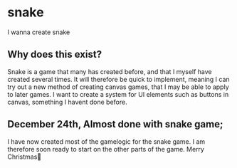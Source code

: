 # snake

I wanna create snake

## Why does this exist?

Snake is a game that many has created before, and that I myself have created several times. It will therefore be quick to implement, meaning I can try out a new method of creating canvas games, that I may be able to apply to later games. I want to create a system for UI elements such as buttons in canvas, something I havent done before.

## December 24th, Almost done with snake game;

I have now created most of the gamelogic for the snake game. I am therefore soon ready to start on the other parts of the game. Merry Christmas🌲

